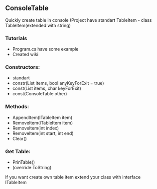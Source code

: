 ## ConsoleTable

Quickly create table in console
(Project have standart TableItem - class TableItem(extended with string)

### Tutorials
* Program.cs have some example
* Created wiki

### Constructors:
- standart
- constr(List<ITableItem> items, bool anyKeyForExit = true)
- const(List<ITableItem> items, char keyForExit)
- const(ConsoleTable other)
  
### Methods:
  * AppendItem(ITableItem item)
  * RemoveItem(ITableItem item)
  * RemoveItem(int index)
  * RemoveItem(int start, int end)
  * Clear()
  
### Get Table:
  * PrinTable()
  * (override ToString)
  
If you want create own table item extend your class with interface ITableItem
